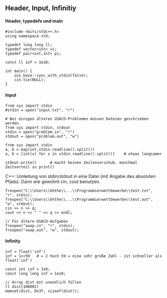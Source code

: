 ## Header, Input, Infinitiy


#### Header, typedefs und main
```
#include <bits/stdc++.h>
using namespace std;

typedef long long ll;
typedef vector<int> vi;
typedef pair<int,int> pi;

const ll inf = 1e18;

int main() {
    ios_base::sync_with_stdio(false);
    cin.tie(NULL);
}
```

#### Input
```
from sys import stdin
#stdin = open("input.txt", "r")     
```

```
# Bei einigen älteren USACO-Problemen müssen Dateien geschrieben werden.
from sys import stdin, stdout
stdin = open("problem.in", "r")
stdout = open("problem.out", "w")
```

```
from sys import stdin
a, b = map(int,stdin.readline().split())  
a, b = [int(x) for x in stdin.readline().split()]    # etwas langsamer
```

```
stdout.write()      # macht keinen Zeilenvorschub, manchmal Zeitvorteil zu print() 
```

C++:  Umleitung von stdin/stdout in eine Datei (mit Angabe des absoluten Pfads).
Dann wie gewohnt cin, cout benutzen.

``` 
freopen("C:\\Users\\khthe\\...\\Programmierwettbewerbe\\test.txt", "r", stdin);
freopen("C:\\Users\\khthe\\...\\Programmierwettbewerbe\\test.out", "w", stdout);
cin >> n >> q;
cout << n << " " << q << endl;

```

``` 
// Für ältere USACO-Aufgaben
freopen("swap.in", "r", stdin);
freopen("swap.out", "w", stdout);
```     

#### Infinity
```
inf = float('inf')
inf = 1<<59   # = 2 hoch 59 = eine sehr große Zahl - ist schneller als float('inf')
```

``` 
const int inf = 1e9;
const long long inf = 1e18;
```
 
```
// Array dist mit unendlich füllen
ll dist[100001]
memset(dist, 0x3f, sizeof(dist));
```




